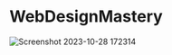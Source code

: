 # WebDesignMastery
![Screenshot 2023-10-28 172314](https://github.com/Baishnavi007/WebDesignMastery/assets/136109799/e324af21-7888-494f-b5de-89fa1f60c34f)
